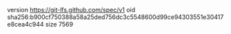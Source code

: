 version https://git-lfs.github.com/spec/v1
oid sha256:b900cf750388a58a25ded756dc3c5548600d99ce94303551e30417e8cea4c944
size 7569
